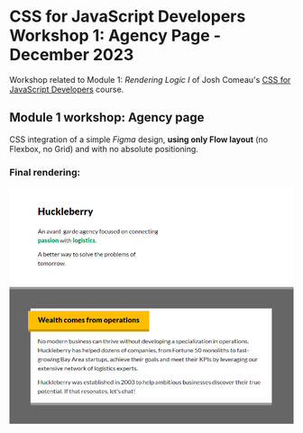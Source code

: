 # CSS for JavaScript Developers Workshop 1: Agency Page - December 2023

Workshop related to Module 1: _Rendering Logic I_ of Josh Comeau's [CSS for JavaScript Developers](https://courses.joshwcomeau.com/css-for-js) course.

## Module 1 workshop: Agency page

CSS integration of a simple _Figma_ design, **using only Flow layout** (no Flexbox, no Grid) and with no absolute positioning.

### Final rendering:

![The final rendering of the Agency page](./img/agency-page.png)
